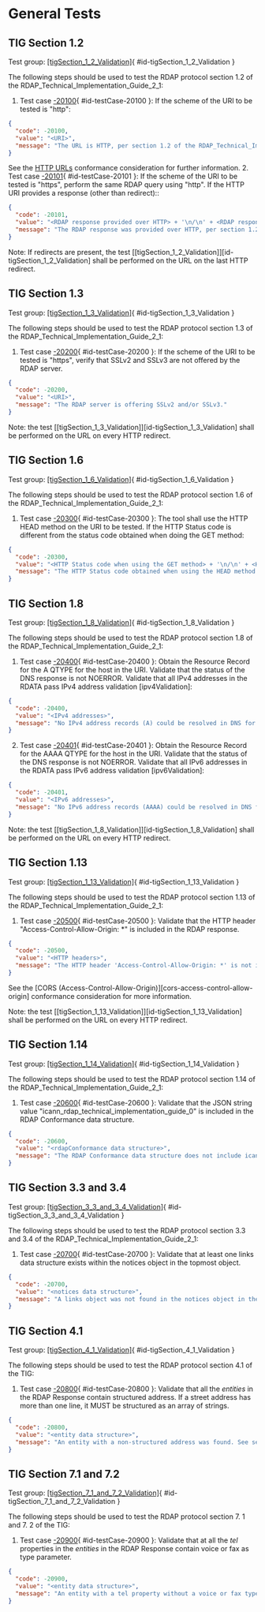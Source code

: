 # General Tests

## TIG Section 1.2

Test group: [[tigSection_1_2_Validation]](#id-tigSection_1_2_Validation){ #id-tigSection_1_2_Validation }

The following steps should be used to test the RDAP protocol section 1.2 of the  RDAP_Technical_Implementation_Guide_2_1:

1. Test case [-20100](#id-testCase-20100){ #id-testCase-20100 }: If the scheme of the URI to be tested is "http":
``` json
{
  "code": -20100,
  "value": "<URI>",
  "message": "The URL is HTTP, per section 1.2 of the RDAP_Technical_Implementation_Guide_2_1 shall be HTTPS only."
}
```
See the [HTTP URLs](http-urls) conformance consideration for further information.
2. Test case [-20101](#id-testCase-20101){ #id-testCase-20101 }: If the scheme of the URI to be tested is "https", perform the same RDAP query using "http". If the HTTP URI provides a response (other than redirect)::
``` json
{
  "code": -20101,
  "value": "<RDAP response provided over HTTP> + '\n/\n' + <RDAP response provided over HTTPS>",
  "message": "The RDAP response was provided over HTTP, per section 1.2 of the RDAP_Technical_Implementation_Guide_2_1 shall be HTTPS only."
}
```

Note: If redirects are present, the test [[tigSection_1_2_Validation]][id-tigSection_1_2_Validation] shall be performed  on the URL on the last HTTP redirect.

## TIG Section 1.3

Test group: [[tigSection_1_3_Validation]](#id-tigSection_1_3_Validation){ #id-tigSection_1_3_Validation }

The following steps should be used to test the RDAP protocol section 1.3 of the  RDAP_Technical_Implementation_Guide_2_1:

1. Test case [-20200](#id-testCase-20200){ #id-testCase-20200 }: If the scheme of the URI to be tested is "https", verify that SSLv2 and SSLv3 are not offered by the RDAP server.
``` json
{
  "code": -20200,
  "value": "<URI>",
  "message": "The RDAP server is offering SSLv2 and/or SSLv3."
}
```

Note: the test [[tigSection_1_3_Validation]][id-tigSection_1_3_Validation] shall be performed on the URL on every HTTP  redirect.

## TIG Section 1.6

Test group: [[tigSection_1_6_Validation]](#id-tigSection_1_6_Validation){ #id-tigSection_1_6_Validation }

The following steps should be used to test the RDAP protocol section 1.6 of the RDAP_Technical_Implementation_Guide_2_1:

1. Test case [-20300](#id-testCase-20300){ #id-testCase-20300 }: The tool shall use the HTTP HEAD method on the URI to be tested. If the HTTP Status code is different from the status code obtained when doing the GET method:
``` json
{
  "code": -20300,
  "value": "<HTTP Status code when using the GET method> + '\n/\n' + <HTTP Status code when using the HEAD method>",
  "message": "The HTTP Status code obtained when using the HEAD method is different from the GET method. See section 1.6 of the RDAP_Technical_Implementation_Guide_2_1."
}
```

## TIG Section 1.8

Test group: [[tigSection_1_8_Validation]](#id-tigSection_1_8_Validation){ #id-tigSection_1_8_Validation }

The following steps should be used to test the RDAP protocol section 1.8 of the  RDAP_Technical_Implementation_Guide_2_1:

1. Test case [-20400](#id-testCase-20400){ #id-testCase-20400 }: Obtain the Resource Record for the A QTYPE for the host in the URI. Validate that the status of the DNS response is not NOERROR. Validate that all IPv4 addresses in the RDATA pass IPv4 address validation [ipv4Validation]:
``` json
{
  "code": -20400,
  "value": "<IPv4 addresses>",
  "message": "No IPv4 address records (A) could be resolved in DNS for this service. See section 1.8 of the RDAP_Technical_Implementation_Guide_2_1."
}
```
2. Test case [-20401](#id-testCase-20401){ #id-testCase-20401 }: Obtain the Resource Record for the AAAA QTYPE for the host in the URI. Validate that the status of the DNS response is not NOERROR. Validate that all IPv6 addresses in the RDATA pass IPv6 address validation [ipv6Validation]:
``` json
{
  "code": -20401,
  "value": "<IPv6 addresses>",
  "message": "No IPv6 address records (AAAA) could be resolved in DNS for this service. See section 1.8 of the RDAP_Technical_Implementation_Guide_2_1."
}
```

Note: the test [[tigSection_1_8_Validation]][id-tigSection_1_8_Validation] shall be performed on the URL on every HTTP redirect.

## TIG Section 1.13

Test group: [[tigSection_1_13_Validation]](#id-tigSection_1_13_Validation){ #id-tigSection_1_13_Validation }

The following steps should be used to test the RDAP protocol section 1.13 of the RDAP_Technical_Implementation_Guide_2_1:

1. Test case [-20500](#id-testCase-20500){ #id-testCase-20500 }: Validate that the HTTP header "Access-Control-Allow-Origin: *" is included in the RDAP response.
``` json
{
  "code": -20500,
  "value": "<HTTP headers>",
  "message": "The HTTP header 'Access-Control-Allow-Origin: *' is not included in the HTTP headers. See section 1.13 of the RDAP_Technical_Implementation_Guide_2_1."
}
```
See the [CORS (Access-Control-Allow-Origin)][cors-access-control-allow-origin] conformance consideration for more information.

Note: the test [[tigSection_1_13_Validation]][id-tigSection_1_13_Validation] shall be performed on the URL on every HTTP redirect.

## TIG Section 1.14

Test group: [[tigSection_1_14_Validation]](#id-tigSection_1_14_Validation){ #id-tigSection_1_14_Validation }

The following steps should be used to test the RDAP protocol section 1.14 of the RDAP_Technical_Implementation_Guide_2_1:

1. Test case [-20600](#id-testCase-20600){ #id-testCase-20600 }: Validate that the JSON string value "icann_rdap_technical_implementation_guide_0" is included in the RDAP Conformance data structure.
``` json
{
  "code": -20600,
  "value": "<rdapConformance data structure>",
  "message": "The RDAP Conformance data structure does not include icann_rdap_technical_implementation_guide_0. See section 1.14 of the RDAP_Technical_Implementation_Guide_2_1."
}
```

## TIG Section 3.3 and 3.4

Test group: [[tigSection_3_3_and_3_4_Validation]](#id-tigSection_3_3_and_3_4_Validation){ #id-tigSection_3_3_and_3_4_Validation }

The following steps should be used to test the RDAP protocol section 3.3 and 3.4 of the RDAP_Technical_Implementation_Guide_2_1:

1. Test case [-20700](#id-testCase-20700){ #id-testCase-20700 }: Validate that at least one links data structure exists within the notices object in the topmost object.
``` json
{
  "code": -20700,
  "value": "<notices data structure>",
  "message": "A links object was not found in the notices object in the topmost object. See section 3.3 and 3.4 of the RDAP_Technical_Implementation_Guide_2_1."
}
```

## TIG Section 4.1

Test group: [[tigSection_4_1_Validation]](#id-tigSection_4_1_Validation){ #id-tigSection_4_1_Validation }

The following steps should be used to test the RDAP protocol section 4.1 of the TIG:

1. Test case [-20800](#id-testCase-20800){ #id-testCase-20800 }: Validate that all the _entities_ in the RDAP Response contain structured address. If a street address has more than one line, it MUST be structured as an array of strings.
``` json
{
  "code": -20800,
  "value": "<entity data structure>",
  "message": "An entity with a non-structured address was found. See section 4.1 of the TIG."
}
```

## TIG Section 7.1 and 7.2

Test group: [[tigSection_7_1_and_7_2_Validation]](#id-tigSection_7_1_and_7_2_Validation){ #id-tigSection_7_1_and_7_2_Validation }

The following steps should be used to test the RDAP protocol section 7. 1 and 7. 2 of the TIG:

1. Test case [-20900](#id-testCase-20900){ #id-testCase-20900 }: Validate that at all the _tel_ properties in the _entities_ in the RDAP Response contain voice or fax as type parameter.
``` json
{
  "code": -20900,
  "value": "<entity data structure>",
  "message": "An entity with a tel property without a voice or fax type was found. See section 7.1 and 7.2 of the TIG."
}
```
